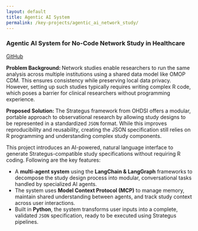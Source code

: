 ```yaml
---
layout: default
title: Agentic AI System
permalink: /key-projects/agentic_ai_network_study/
---
```


<div class="project-details">
    <h3>Agentic AI System for No-Code Network Study in Healthcare </h3>
    <div class="project-links">
        <a href="https://github.com/amit1262/chatbot" target="_blank">GitHub</a>
    </div>
    <p><strong> Problem Background: </strong> Network studies enable researchers to run the same analysis across multiple institutions using a shared 
        data model like OMOP CDM. This ensures consistency while preserving local data privacy. However, setting up such studies 
        typically requires writing complex R code, which poses a barrier for clinical researchers without programming experience. 
    </p>
    <p><strong> Proposed Solution: </strong> The Strategus framework from OHDSI offers a modular, portable approach to observational research by 
        allowing study designs to be represented in a standardized <code>JSON</code> format. While this improves reproducibility 
        and reusability, creating the JSON specification still relies on R programming and understanding complex study components. 
    </p>
    <p> This project introduces an AI-powered, natural language interface to generate Strategus-compatible study specifications 
        without requiring R coding. Following are the key features: 
    </p>
    <ul>
        <li>
            A <strong>multi-agent system</strong> using the <strong>LangChain & LangGraph</strong> frameworks to decompose the study design process into 
            modular, conversational tasks handled by specialized AI agents.
        </li>
        <li>
            The system uses <strong>Model Context Protocol (MCP)</strong> to manage memory, maintain shared understanding between agents, 
            and track study context across user interactions.
        </li>
        <li>
            Built in <strong>Python</strong>, the system transforms user inputs into a complete, validated <code>JSON</code> specification, 
            ready to be executed using Strategus pipelines.
        </li>
    </ul>
</div>
